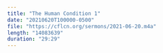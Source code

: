 ```yaml
---
title: "The Human Condition 1"
date: "20210620T100000-0500"
file: "https://cflcn.org/sermons/2021-06-20.m4a"
length: "14083639"
duration: "29:29"
---
```

